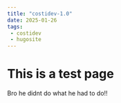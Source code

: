 ```yaml
---
title: "costidev-1.0"
date: 2025-01-26
tags:
 - costidev
 - hugosite
---
```

# This is a test page
Bro he didnt do what he had to do!!